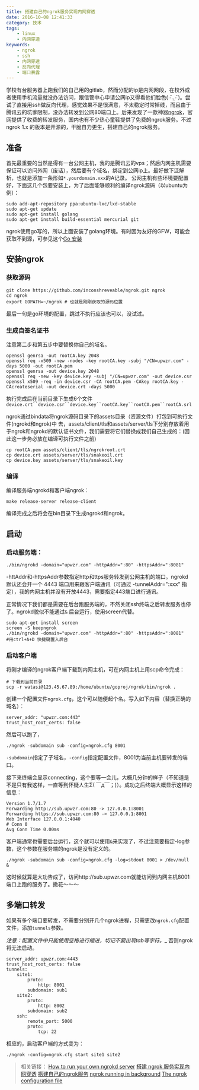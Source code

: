 ```yaml
---
title: 搭建自己的ngrok服务实现内网穿透
date: 2016-10-08 12:41:33
category: 技术
tags:
    - linux
    - 内网穿透
keywords:
    - ngrok
    - ssh
    - 内网穿透
    - 反向代理
    - 端口暴露
---
```


学校有台服务器上跑我们的自己用的gitlab，然而分配的ip是内网网段，在校外或者使用手机流量就没办法访问，跟信管中心申请公网ip又得看他们脸色( ∙̆ .̯ ∙̆ )。尝试了直接用ssh做反向代理，感觉效果不是很满意，不太稳定时常掉线，而且由于腾讯云的坑爹限制，没办法转发到公网80端口上。后来发现了一款神器[ngrok](https://github.com/inconshreveable/ngrok)，官网提供了收费的转发服务，国内也有不少热心童鞋提供了免费的ngrok服务。不过ngrok 1.x 的版本是开源的，干脆自力更生，搭建自己的ngrok服务。

<!-- more -->

## 准备

首先最重要的当然是得有一台公网主机，我的是腾讯云的vps；然后内网主机需要保证可以访问外网（废话），然后要有个域名，绑定到公网ip上。最好做下泛解析，也就是添加一条形如`*.yourdomain.xxx`的A记录。
公网主机有些环境要配置好，下面这几个包要安装上，为了后面能够顺利的编译ngrok源码（以ubuntu为例）：
```
sudo add-apt-repository ppa:ubuntu-lxc/lxd-stable
sudo apt-get update
sudo apt-get install golang
sudo apt-get install build-essential mercurial git
```
ngrok使用go写的，所以上面安装了golang环境。有时因为友好的GFW，可能会获取不到源，可参见这个[Go 安装](https://github.com/astaxie/build-web-application-with-golang/blob/master/zh/01.1.md#apt-get)

## 安装ngrok

### 获取源码
```
git clone https://github.com/inconshreveable/ngrok.git ngrok
cd ngrok
export GOPATH=~/ngrok # 也就是刚刚获取的源码位置
```
最后一句是go环境的配置，跳过不执行应该也可以，没试过。

### 生成自签名证书

注意第二步和第五步中要替换你自己的域名。

```
openssl genrsa -out rootCA.key 2048
openssl req -x509 -new -nodes -key rootCA.key -subj "/CN=upwzr.com" -days 5000 -out rootCA.pem
openssl genrsa -out device.key 2048
openssl req -new -key device.key -subj "/CN=upwzr.com" -out device.csr
openssl x509 -req -in device.csr -CA rootCA.pem -CAkey rootCA.key -CAcreateserial -out device.crt -days 5000
```
执行完成后在当前目录下生成6个文件`device.crt``device.csr``device.key``rootCA.key``rootCA.pem``rootCA.srl`

ngrok通过bindata将ngrok源码目录下的assets目录（资源文件）打包到可执行文件(ngrokd和ngrok)中 去，assets/client/tls和assets/server/tls下分别存放着用于ngrok和ngrokd的默认证书文件，我们需要将它们替换成我们自己生成的：(因此这一步务必放在编译可执行文件之前)

```
cp rootCA.pem assets/client/tls/ngrokroot.crt
cp device.crt assets/server/tls/snakeoil.crt
cp device.key assets/server/tls/snakeoil.key
```

### 编译

编译服务端ngrokd和客户端ngrok：
```
make release-server release-client
```
编译完成之后将会在bin目录下生成ngrokd和ngrok。

## 启动

### 启动服务端：
```
./bin/ngrokd -domain="upwzr.com" -httpAddr=":80" -httpsAddr=":8081"
```
-httAddr和-httpsAddr参数指定http和ttps服务转发到公网主机的端口。ngrokd 默认还会开一个 4443 端口用来跟客户端通讯（可通过 -tunnelAddr=":xxx" 指定），我的内网主机并没有开放4443，需要指定443端口进行通讯。

正常情况下我们都是需要在后台跑服务端的，不然关闭ssh终端之后转发服务也停了。ngrokd貌似不能通过`&` 后台运行，使用screen代替。
```
sudo apt-get install screen
screen -S keepngrok
./bin/ngrokd -domain="upwzr.com" -httpAddr=":80" -httpsAddr=":8081"
#用ctrl+A+D 快捷键置入后台
```

### 启动客户端

将刚才编译的ngrok客户端下载到内网主机，可在内网主机上用scp命令完成：

```
# 下载到当前目录
scp -r watasi@123.45.67.89:/home/ubuntu/goproj/ngrok/bin/ngrok .
```
创建一个配置文件`ngrok.cfg`，这个可以随便起个名。写入如下内容（替换正确的域名）：
```
server_addr: "upwzr.com:443"
trust_host_root_certs: false
```

然后可以跑了，
```
./ngrok -subdomain sub -config=ngrok.cfg 8001
```
`-subdomain`指定了子域名，`-config`指定配置文件，8001为当前主机要转发的端口。

接下来终端会显示connecting，这个要等一会儿，大概几分钟的样子（不知道是不是只有我这样，一直等到怀疑人生Σ( ￣д￣；)）。成功之后终端大概显示这样的信息：
```
Version 1.7/1.7
Forwarding http://sub.upwzr.com:80 -> 127.0.0.1:8001
Forwarding https://sub.upwzr.com:80 -> 127.0.0.1:8001
Web Interface 127.0.0.1:4040
# Conn 0
Avg Conn Time 0.00ms
```
客户端通常也需要后台运行，这个就可以使用`&`来实现了，不过注意要指定-log参数，这个参数在服务端的ngrok是没有定义的。
```
./ngrok -subdomain sub -config=ngrok.cfg -log=stdout 8001 > /dev/null &
```

这时候就算是大功告成了，访问http://sub.upwzr.com就能访问到内网主机8001端口上跑的服务了。撒花～～～

## 多端口转发

如果有多个端口要转发，不需要分别开几个ngrok进程，只需更改`ngrok.cfg`配置文件，添加`tunnels`参数。

_注意：配置文件中只能使用空格进行缩进，切记不要出现tab等字符。__ 否则ngrok将无法启动。
```
server_addr: upwzr.com:4443
trust_host_root_certs: false
tunnels:
    site1:
        proto:
            http: 8001
        subdomain: sub1
    site2:
        proto:
            http: 8002
        subdomain: sub2
    ssh:
        remote_port: 5000
        proto:
            tcp: 22
```
相应的，启动客户端的方式变为：
```
./ngrok -config=ngrok.cfg start site1 site2
```

>相关链接：
>[How to run your own ngrokd server](https://github.com/inconshreveable/ngrok/blob/master/docs/SELFHOSTING.md)
>[搭建 ngrok 服务实现内网穿透](https://imququ.com/post/self-hosted-ngrokd.html)
>[搭建自己的ngrok服务](http://tonybai.com/2015/03/14/selfhost-ngrok-service/)
>[ngrok running in background](http://stackoverflow.com/questions/27162552/ngrok-running-in-background)
>[The ngrok configuration file](https://ngrok.com/docs#config)
